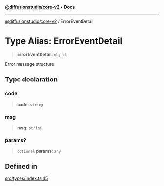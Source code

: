 [**@diffusionstudio/core-v2**](../README.md) • **Docs**

***

[@diffusionstudio/core-v2](../globals.md) / ErrorEventDetail

# Type Alias: ErrorEventDetail

> **ErrorEventDetail**: `object`

Error message structure

## Type declaration

### code

> **code**: `string`

### msg

> **msg**: `string`

### params?

> `optional` **params**: `any`

## Defined in

[src/types/index.ts:45](https://github.com/diffusionstudio/core-v2/blob/ce69ef92917fd6c7f2f6e872cf6c87954dee9b56/src/types/index.ts#L45)
